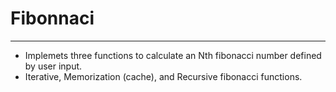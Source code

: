 # Fibonnaci
---
* Implemets three functions to calculate an Nth fibonacci number defined by user input.
* Iterative, Memorization (cache), and Recursive fibonacci functions.
 
